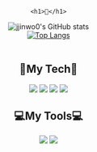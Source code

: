 
<div align="center">
	
	<h1>👋</h1>
	
![jjinwo0's GitHub stats](https://github-readme-stats.vercel.app/api?username=jjinwo0&show_icons=true&theme=highcontrast)
<br>
[![Top Langs](https://github-readme-stats.vercel.app/api/top-langs/?username=jjinwo0&layout=compact)](https://github.com/jjinwo0/github-readme-stats)
<br><br>
<div align="center">
	<h2>👀My Tech👀</h2>
	<img src="https://img.shields.io/badge/Spring-6DB33F?style=for-the-badge&logo=Spring&logoColor=white" />
	<img src="https://img.shields.io/badge/Node.js-339933?style=for-the-badge&logo=Node.js&logoColor=white" />
	<img src="https://img.shields.io/badge/MySQL-4479A1?style=for-the-badge&logo=MySQL&logoColor=white" />
	<img src="https://img.shields.io/badge/MongoDB-47A248?style=for-the-badge&logo=MongoDB&logoColor=white" />
</div>
	
<div align="center">
	<h2>💻My Tools💻</h2>
	<img src="https://img.shields.io/badge/Intellij IDEA-000000?style=for-the-badge&logo=Intellij IDEA&logoColor=white" />
	<img src="https://img.shields.io/badge/Visual Studio Code-007ACC?style=for-the-badge&logo=Visual Studio Code&logoColor=white" />
</div>
	
</div>
<!--
**jjinwo0/jjinwo0** is a ✨ _special_ ✨ repository because its `README.md` (this file) appears on your GitHub profile.

Here are some ideas to get you started:

- 🔭 I’m currently working on ...
- 🌱 I’m currently learning ...
- 👯 I’m looking to collaborate on ...
- 🤔 I’m looking for help with ...
- 💬 Ask me about ...
- 📫 How to reach me: ...
- 😄 Pronouns: ...
- ⚡ Fun fact: ...
-->

